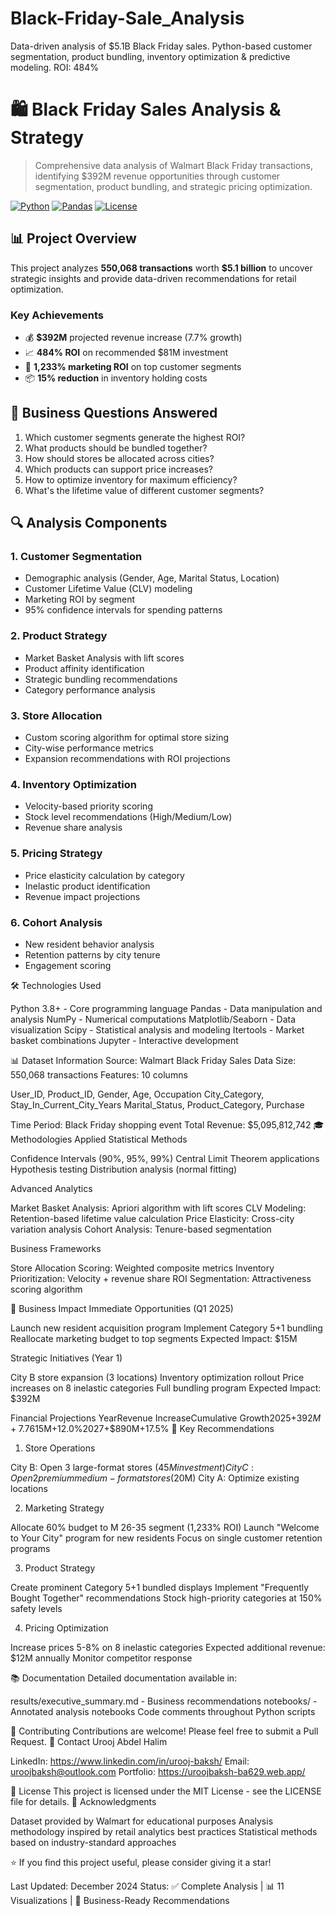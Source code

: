 # Black-Friday-Sale_Analysis
Data-driven analysis of $5.1B Black Friday sales. Python-based customer segmentation, product bundling, inventory optimization &amp; predictive modeling. ROI: 484%
# 🛍️ Black Friday Sales Analysis & Strategy

> Comprehensive data analysis of Walmart Black Friday transactions, identifying $392M revenue opportunities through customer segmentation, product bundling, and strategic pricing optimization.

[![Python](https://img.shields.io/badge/Python-3.8+-blue.svg)](https://www.python.org/downloads/)
[![Pandas](https://img.shields.io/badge/Pandas-Latest-green.svg)](https://pandas.pydata.org/)
[![License](https://img.shields.io/badge/License-MIT-yellow.svg)](LICENSE)

## 📊 Project Overview

This project analyzes **550,068 transactions** worth **$5.1 billion** to uncover strategic insights and provide data-driven recommendations for retail optimization.

### Key Achievements
- 💰 **$392M** projected revenue increase (7.7% growth)
- 📈 **484% ROI** on recommended $81M investment
- 🎯 **1,233% marketing ROI** on top customer segments
- 📦 **15% reduction** in inventory holding costs

## 🎯 Business Questions Answered

1. Which customer segments generate the highest ROI?
2. What products should be bundled together?
3. How should stores be allocated across cities?
4. Which products can support price increases?
5. How to optimize inventory for maximum efficiency?
6. What's the lifetime value of different customer segments?

## 🔍 Analysis Components

### 1. Customer Segmentation
- Demographic analysis (Gender, Age, Marital Status, Location)
- Customer Lifetime Value (CLV) modeling
- Marketing ROI by segment
- 95% confidence intervals for spending patterns

### 2. Product Strategy
- Market Basket Analysis with lift scores
- Product affinity identification
- Strategic bundling recommendations
- Category performance analysis

### 3. Store Allocation
- Custom scoring algorithm for optimal store sizing
- City-wise performance metrics
- Expansion recommendations with ROI projections

### 4. Inventory Optimization
- Velocity-based priority scoring
- Stock level recommendations (High/Medium/Low)
- Revenue share analysis

### 5. Pricing Strategy
- Price elasticity calculation by category
- Inelastic product identification
- Revenue impact projections

### 6. Cohort Analysis
- New resident behavior analysis
- Retention patterns by city tenure
- Engagement scoring

🛠️ Technologies Used

Python 3.8+ - Core programming language
Pandas - Data manipulation and analysis
NumPy - Numerical computations
Matplotlib/Seaborn - Data visualization
Scipy - Statistical analysis and modeling
Itertools - Market basket combinations
Jupyter - Interactive development


📊 Dataset Information
Source: Walmart Black Friday Sales Data
Size: 550,068 transactions
Features: 10 columns

User_ID, Product_ID, Gender, Age, Occupation
City_Category, Stay_In_Current_City_Years
Marital_Status, Product_Category, Purchase

Time Period: Black Friday shopping event
Total Revenue: $5,095,812,742
🎓 Methodologies Applied
Statistical Methods

Confidence Intervals (90%, 95%, 99%)
Central Limit Theorem applications
Hypothesis testing
Distribution analysis (normal fitting)

Advanced Analytics

Market Basket Analysis: Apriori algorithm with lift scores
CLV Modeling: Retention-based lifetime value calculation
Price Elasticity: Cross-city variation analysis
Cohort Analysis: Tenure-based segmentation

Business Frameworks

Store Allocation Scoring: Weighted composite metrics
Inventory Prioritization: Velocity + revenue share
ROI Segmentation: Attractiveness scoring algorithm

💼 Business Impact
Immediate Opportunities (Q1 2025)

Launch new resident acquisition program
Implement Category 5+1 bundling
Reallocate marketing budget to top segments
Expected Impact: $15M

Strategic Initiatives (Year 1)

City B store expansion (3 locations)
Inventory optimization rollout
Price increases on 8 inelastic categories
Full bundling program
Expected Impact: $392M

Financial Projections
YearRevenue IncreaseCumulative Growth2025+$392M+7.7%2026+$615M+12.0%2027+$890M+17.5%
📝 Key Recommendations
1. Store Operations

City B: Open 3 large-format stores ($45M investment)
City C: Open 2 premium medium-format stores ($20M)
City A: Optimize existing locations

2. Marketing Strategy

Allocate 60% budget to M 26-35 segment (1,233% ROI)
Launch "Welcome to Your City" program for new residents
Focus on single customer retention programs

3. Product Strategy

Create prominent Category 5+1 bundled displays
Implement "Frequently Bought Together" recommendations
Stock high-priority categories at 150% safety levels

4. Pricing Optimization

Increase prices 5-8% on 8 inelastic categories
Expected additional revenue: $12M annually
Monitor competitor response

📚 Documentation
Detailed documentation available in:

results/executive_summary.md - Business recommendations
notebooks/ - Annotated analysis notebooks
Code comments throughout Python scripts

🤝 Contributing
Contributions are welcome! Please feel free to submit a Pull Request.
📧 Contact
Urooj Abdel Halim

LinkedIn: https://www.linkedin.com/in/urooj-baksh/
Email: uroojbaksh@outlook.com
Portfolio: https://uroojbaksh-ba629.web.app/

📄 License
This project is licensed under the MIT License - see the LICENSE file for details.
🙏 Acknowledgments

Dataset provided by Walmart for educational purposes
Analysis methodology inspired by retail analytics best practices
Statistical methods based on industry-standard approaches

⭐ If you find this project useful, please consider giving it a star!

Last Updated: December 2024
Status: ✅ Complete Analysis | 📊 11 Visualizations | 💼 Business-Ready Recommendations
